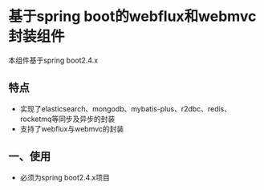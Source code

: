 # 基于spring boot的webflux和webmvc封装组件

本组件基于spring boot2.4.x

## 特点

* 实现了elasticsearch、mongodb、mybatis-plus、r2dbc、redis、rocketmq等同步及异步的封装
* 支持了webflux与webmvc的封装

## 一、使用

* 必须为spring boot2.4.x项目
